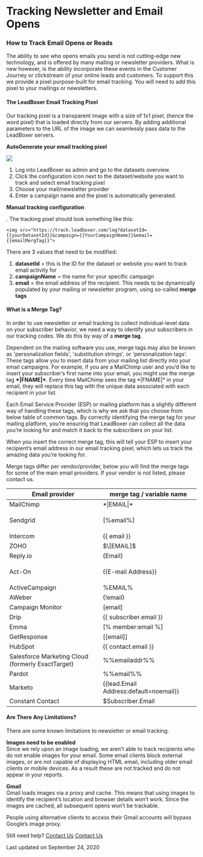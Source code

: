# Tracking Newsletter and Email Opens

### How to Track Email Opens or Reads

The ability to see who opens emails you send is not cutting-edge new technology, and is offered by many mailing or newsletter providers. What is new however, is the ability incorporate these events in the Customer Journey or clickstream of your online leads and customers. To support this we provide a pixel purpose-built for email tracking. You will need to add this pixel to your mailings or newsletters.&#x20;

#### The LeadBoxer Email Tracking Pixel&#x20;

Our tracking pixel is a transparent image with a size of 1x1 pixel, (hence the word pixel) that is loaded directly from our servers. By adding additional parameters to the URL of the image we can seamlessly pass data to the LeadBoxer servers.&#x20;

**AutoGenerate your email tracking pixel**

![](https://d33v4339jhl8k0.cloudfront.net/docs/assets/565e1cb7c697915b26a5c214/images/5abf3f16042863794fbeca16/file-KxSr9Uz4pD.png)

1. Log into LeadBoxer as admin and go to the datasets overview.&#x20;
2. Click the configuration icon next to the dataset/website you want to track and select email tracking pixel
3. Choose your mail/newsletter provider&#x20;
4. Enter a campaign name and the pixel is automatically generated.&#x20;

**Manual tracking configuration**

. The tracking pixel should look something like this:&#x20;

```
<img src="https://track.leadboxer.com/log?datasetId={{yourDatasetId}}&campaign={{YourCampaignName}}&email={{emailMergTag}}">
```

There are 3 values that need to be modified:&#x20;

1. **datasetId** = this is the ID for the dataset or website you want to track email activity for&#x20;
2. **campaignName** = the name for your specific campaign&#x20;
3. **email** = the email address of the recipient. This needs to be dynamically populated by your mailing or newsletter program, using so-called **merge tags**&#x20;

#### What is a Merge Tag?

In order to use newsletter or email tracking to collect individual-level data on your subscriber behavior, we need a way to identify your subscribers in our tracking codes. We do this by way of a  **merge tag**.

Dependent on the mailing software you use, merge tags may also be known as 'personalization fields', 'substitution strings', or 'personalization tags'. These tags allow you to insert data from your mailing list directly into your email campaigns. For example, if you are a MailChimp user and you’d like to insert your subscriber’s first name into your email, you might use the merge tag  **\*|FNAME|\***. Every time MailChimp sees the tag \*|FNAME|\* in your email, they will replace this tag with the unique data associated with each recipient in your list.

Each Email Service Provider (ESP) or mailing platform has a slightly different way of handling these tags, which is why we ask that you choose from below table of common tags. By correctly identifying the merge tag for your mailing platform, you’re ensuring that LeadBoxer can collect all the data you’re looking for and match it back to the subscribers on your list.

When you insert the correct merge tag, this will tell your ESP to insert your recipient’s email address in our email tracking pixel, which lets us track the amazing data you’re looking for.

Merge tags differ per vendor/provider, below you will find the merge tags for some of the main email providers. If your vendor is not listed, please contact us.

| Email provider                                    | merge tag / variable name                |
| ------------------------------------------------- | ---------------------------------------- |
| MailChimp                                         | \*\|EMAIL\|\*                            |
| Sendgrid                                          | <p>[%email%]<br></p>                     |
| Intercom                                          | \{{ email \}}                            |
| ZOHO                                              | $\[EMAIL]$                               |
| Reply.io                                          | {Email}                                  |
| <p>Act-On<br></p>                                 | \{{E-mail Address\}}                     |
| ActiveCampaign                                    | %EMAIL%                                  |
| AWeber                                            | {!email}                                 |
| Campaign Monitor                                  | \[email]                                 |
| Drip                                              | \{{ subscriber.email \}}                 |
| Emma                                              | \[% member:email %]                      |
| GetResponse                                       | \[\[email]]                              |
| HubSpot                                           | \{{ contact.email \}}                    |
| Salesforce Marketing Cloud (formerly ExactTarget) | %%emailaddr%%                            |
| Pardot                                            | %%email%%                                |
| Marketo                                           | \{{lead.Email Address:default=noemail\}} |
| Constant Contact                                  | $Subscriber.Email                        |

#### Are There Any Limitations?

There are some known limitations to newsletter or email tracking.&#x20;

**Images need to be enabled**\
Since we rely upon an image loading, we aren’t able to track recipients who do not enable images for your email. Some email clients block external images, or are not capable of displaying HTML email, including older email clients or mobile devices. As a result these are not tracked and do not appear in your reports.

**Gmail**\
Gmail loads images via a proxy and cache. This means that using images to identify the recipient’s location and browser details won’t work. Since the images are cached, all subsequent opens won’t be trackable.

People using alternative clients to access their Gmail accounts will bypass Google’s image proxy.

Still need help? [Contact Us](broken-reference) [Contact Us](broken-reference)

Last updated on September 24, 2020
